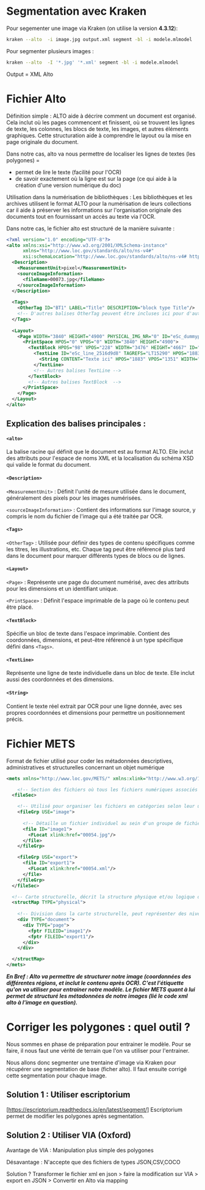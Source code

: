 # Segmentation avec Kraken 

Pour segementer une image via Kraken (on utilise la version **4.3.12**): 

``` bash
kraken --alto  -i image.jpg output.xml segment -bl -i modele.mlmodel
```

Pour segmenter plusieurs images :

``` bash
kraken --alto  -I '*.jpg' '*.xml' segment -bl -i modele.mlmodel
```

Output = XML Alto 

# Fichier Alto 

Définition simple : ALTO aide à décrire comment un document est organisé. Cela inclut où les pages commencent et finissent, où se trouvent les lignes de texte, les colonnes, les blocs de texte, les images, et autres éléments graphiques. Cette structuration aide à comprendre le layout ou la mise en page originale du document.

Dans notre cas, alto va nous permettre de localiser les lignes de textes (les polygones) = 
- permet de lire le texte (facilité pour l'OCR)
- de savoir exactement où la ligne est sur la page (ce qui aide à la création d'une version numérique du doc)

Utilisation dans la numérisation de bibliothèques : Les bibliothèques et les archives utilisent le format ALTO pour la numérisation de leurs collections car il aide à préserver les informations sur l'organisation originale des documents tout en fournissant un accès au texte via l'OCR.

Dans notre cas, le fichier alto est structuré de la manière suivante : 

```xml
<?xml version="1.0" encoding="UTF-8"?>
<alto xmlns:xsi="http://www.w3.org/2001/XMLSchema-instance"
      xmlns="http://www.loc.gov/standards/alto/ns-v4#"
      xsi:schemaLocation="http://www.loc.gov/standards/alto/ns-v4# http://www.loc.gov/standards/alto/v4/alto-4-2.xsd">
  <Description>
    <MeasurementUnit>pixel</MeasurementUnit>
    <sourceImageInformation>
      <fileName>00073.jpg</fileName>
    </sourceImageInformation>
  </Description>
  
  <Tags>
    <OtherTag ID="BT1" LABEL="Title" DESCRIPTION="block type Title"/>
    <!-- D'autres balises OtherTag peuvent être incluses ici pour d'autres types de contenu -->
  </Tags>
  
  <Layout>
    <Page WIDTH="3840" HEIGHT="4900" PHYSICAL_IMG_NR="0" ID="eSc_dummypage_">
      <PrintSpace HPOS="0" VPOS="0" WIDTH="3840" HEIGHT="4900">
        <TextBlock HPOS="98" VPOS="228" WIDTH="3476" HEIGHT="4667" ID="eSc_textblock_de2d64cc" TAGREFS="BT1">
          <TextLine ID="eSc_line_2516d9d8" TAGREFS="LT15290" HPOS="1883" VPOS="1351" WIDTH="171" HEIGHT="359">
            <String CONTENT="Texte ici" HPOS="1883" VPOS="1351" WIDTH="171" HEIGHT="359"/>
          </TextLine>
          <!-- Autres balises TextLine -->
        </TextBlock>
        <!-- Autres balises TextBlock  -->
      </PrintSpace>
    </Page>
  </Layout>
</alto>

```

## Explication des balises principales :

#### `<alto>` 
La balise racine qui définit que le document est au format ALTO. Elle inclut des attributs pour l'espace de noms XML et la localisation du schéma XSD qui valide le format du document.

#### `<Description>`

`<MeasurementUnit>` : Définit l'unité de mesure utilisée dans le document, généralement des pixels pour les images numérisées.

`<sourceImageInformation>` : Contient des informations sur l'image source, y compris le nom du fichier de l'image qui a été traitée par OCR.

#### `<Tags>`

`<OtherTag>` : Utilisée pour définir des types de contenu spécifiques comme les titres, les illustrations, etc. Chaque tag peut être référencé plus tard dans le document pour marquer différents types de blocs ou de lignes.

#### `<Layout>`

`<Page>` : Représente une page du document numérisé, avec des attributs pour les dimensions et un identifiant unique.

`<PrintSpace>` : Définit l'espace imprimable de la page où le contenu peut être placé.

#### `<TextBlock>`

Spécifie un bloc de texte dans l'espace imprimable. Contient des coordonnées, dimensions, et peut-être référencé à un type spécifique défini dans `<Tags>`.

#### `<TextLine>`
Représente une ligne de texte individuelle dans un bloc de texte. Elle inclut aussi des coordonnées et des dimensions.

#### `<String>`
Contient le texte réel extrait par OCR pour une ligne donnée, avec ses propres coordonnées et dimensions pour permettre un positionnement précis.

# Fichier METS

Format de fichier utilisé pour coder les métadonnées descriptives, administratives et structurelles concernant un objet numérique

```xml
<mets xmlns="http://www.loc.gov/METS/" xmlns:xlink="http://www.w3.org/1999/xlink">

    <!-- Section des fichiers où tous les fichiers numériques associés à l'objet sont listés. -->
  <fileSec>

    <!-- Utilisé pour organiser les fichiers en catégories selon leur usage -->
    <fileGrp USE="image">
        
      <!-- Détaille un fichier individuel au sein d'un groupe de fichiers. -->
      <file ID="image1">
        <FLocat xlink:href="00054.jpg"/>
      </file>
    </fileGrp>

    <fileGrp USE="export">
      <file ID="export1">
        <FLocat xlink:href="00054.xml"/>
      </file>
    </fileGrp>
  </fileSec>

  <!-- Carte structurelle, décrit la structure physique et/ou logique de l'objet numérique.-->
  <structMap TYPE="physical">
  
    <!-- Division dans la carte structurelle, peut représenter des niveaux de structure comme un document, une page, un chapitre -->
    <div TYPE="document">
      <div TYPE="page">
        <fptr FILEID="image1"/>
        <fptr FILEID="export1"/>
      </div>
    </div>

  </structMap>
</mets>
```

***En Bref : Alto va permettre de structurer notre image (coordonnées des différentes régions, et inclut le contenu après OCR). C'est l'étiquette qu'on va utiliser pour entrainer notre modèle. Le fichier METS quant à lui permet de structuré les métadonnées de notre images (lié le code xml alto à l'image en question).***

# Corriger les polygones : quel outil ? 

Nous sommes en phase de préparation pour entrainer le modèle. Pour se faire, il nous faut une vérité de terrain que l'on va utiliser pour l'entrainer. 

Nous allons donc segmenter une trentaine d'image via Kraken pour récupérer une segmentation de base (ficher alto). Il faut ensuite corrigé cette segmentation pour chaque image. 

## Solution 1 : Utiliser escriptorium 

[https://escriptorium.readthedocs.io/en/latest/segment/]
Escriptorium permet de modifier les polygones après segmentation. 

## Solution 2 : Utiliser VIA (Oxford)

Avantage de VIA : Manipulation plus simple des polygones 

Désavantage : N'accepte que des fichiers de types JSON,CSV,COCO

Solution ? Transformer le fichier xml en json > faire la modification sur VIA > export en JSON > Convertir en Alto via mapping 